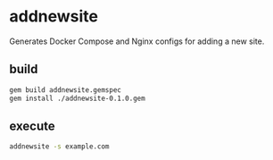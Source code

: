 # addnewsite
Generates Docker Compose and Nginx configs for adding a new site.

## build

```bash
gem build addnewsite.gemspec
gem install ./addnewsite-0.1.0.gem
```

## execute

```bash
addnewsite -s example.com
```
